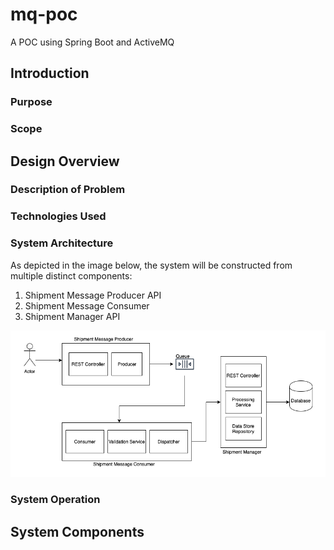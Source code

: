 # mq-poc
A POC using Spring Boot and ActiveMQ

## Introduction
### Purpose
### Scope
## Design Overview
### Description of Problem
### Technologies Used
### System Architecture
As depicted in the image below, the system will be constructed from multiple distinct components:

1. Shipment Message Producer API
2. Shipment Message Consumer
3. Shipment Manager API

![High Level Design](https://github.com/shishir-insane/mq-poc/blob/master/images/hld.png?raw=true)

### System Operation
## System Components
### 